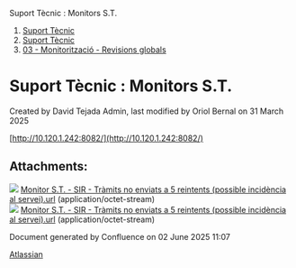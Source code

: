 Suport Tècnic : Monitors S.T.  

1.  [Suport Tècnic](index.html)
2.  [Suport Tècnic](13893782.html)
3.  [03 - Monitorització - Revisions globals](26313327.html)

Suport Tècnic : Monitors S.T.
=============================

Created by David Tejada Admin, last modified by Oriol Bernal on 31 March 2025

[http://10.120.1.242:8082/](http://10.120.1.242:8082/)

  

Attachments:
------------

![](images/icons/bullet_blue.gif) [Monitor S.T. - SIR - Tràmits no enviats a 5 reintents (possible incidència al servei).url](attachments/41522177/64979235.url) (application/octet-stream)  
![](images/icons/bullet_blue.gif) [Monitor S.T. - SIR - Tràmits no enviats a 5 reintents (possible incidència al servei).url](attachments/41522177/64979234.url) (application/octet-stream)  

Document generated by Confluence on 02 June 2025 11:07

[Atlassian](http://www.atlassian.com/)